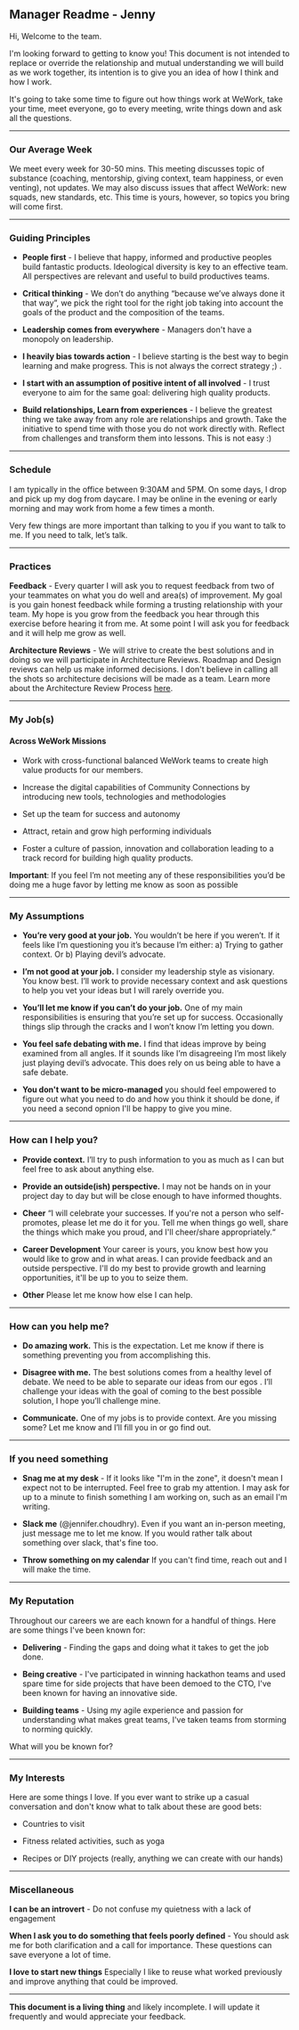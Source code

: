 ## Manager Readme - Jenny

Hi, Welcome to the team.
 
I'm looking forward to getting to know you! This document is not intended to replace or override the relationship and mutual understanding we will build as we work together, its intention is to give you an idea of how I think and how I work.

It's going to take some time to figure out how things work at WeWork, take your time, meet everyone, go to every meeting, write things down and ask all the questions. 

---

### Our Average Week

We meet every week for 30-50 mins. This meeting discusses topic of substance (coaching, mentorship, giving context, team happiness, or even venting), not updates. We may also discuss issues that affect WeWork: new squads, new standards, etc. This time is yours, however, so topics you bring will come first.

---

### Guiding Principles

- **People first** - I believe that happy, informed and productive peoples build fantastic products. Ideological diversity is key to an effective team. All perspectives are relevant and useful to build productives teams.

- **Critical thinking** - We don’t do anything “because we’ve always done it that way”, we pick the right tool for the right job taking into account the goals of the product and the composition of the teams.

- **Leadership comes from everywhere** - Managers don't have a monopoly on leadership.

- **I heavily bias towards action** - I believe starting is the best way to begin learning and make progress. This is not always the correct strategy ;) .

- **I start with an assumption of positive intent of all involved** - I trust everyone to aim for the same goal: delivering high quality products.

- **Build relationships, Learn from experiences** - I believe the greatest thing we take away from any role are relationships and growth. Take the initiative to spend time with those you do not work directly with. Reflect from challenges and transform them into lessons. This is not easy :) 

---

### Schedule

I am typically in the office between 9:30AM and 5PM. On some days, I drop and pick up my dog from daycare. I may be online in the evening or early morning and may work from home a few times a month.

Very few things are more important than talking to you if you want to talk to me. If you need to talk, let’s talk.

---

### Practices 

**Feedback** - Every quarter I will ask you to request feedback from two of your teammates on what you do well and area(s) of improvement. My goal is you gain honest feedback while forming a trusting relationship with your team. My hope is you grow from the feedback you hear through this exercise before hearing it from me. At some point I will ask you for feedback and it will help me grow as well.

**Architecture Reviews** - We will strive to create the best solutions and in doing so we will participate in Architecture Reviews. Roadmap and Design reviews can help us make informed decisions. I don't believe in calling all the shots so architecture decisions will be made as a team. Learn more about the Architecture Review Process [here](https://mozilla.github.io/firefox-browser-architecture/text/0006-architecture-review-process.html).

---

### My Job(s)

#### Across WeWork Missions

* Work with cross-functional balanced WeWork teams to create high value products for our members.

* Increase the digital capabilities of Community Connections by introducing new tools, technologies and methodologies
 
* Set up the team for success and autonomy

* Attract, retain and grow high performing individuals

* Foster a culture of passion, innovation and collaboration leading to a track record for building high quality products.

 
**Important**: If you feel I’m not meeting any of these responsibilities you’d be doing me a huge favor by letting me know as soon as possible
 
---

### My Assumptions

* **You’re very good at your job.** You wouldn’t be here if you weren’t. If it feels like I’m questioning you it’s because I’m either: a) Trying to gather context. Or b) Playing devil’s advocate.

* **I’m not good at your job.** I consider my leadership style as visionary. You know best. I’ll work to provide necessary context and ask questions to help you vet your ideas but I will rarely override you.

* **You’ll let me know if you can’t do your job.** One of my main responsibilities is ensuring that you’re set up for success. Occasionally things slip through the cracks and I won’t know I’m letting you down.

* **You feel safe debating with me.** I find that ideas improve by being examined from all angles. If it sounds like I’m disagreeing I’m most likely just playing devil’s advocate. This does rely on us being able to have a safe debate.

* **You don't want to be micro-managed** you should feel empowered to figure out what you need to do and how you think it should be done, if you need a second opnion I'll be happy to give you mine.

---

### How can I help you?

* **Provide context.** I’ll try to push information to you as much as I can but feel free to ask about anything else.

* **Provide an outside(ish) perspective.** I may not be hands on in your project day to day but will be close enough to have informed thoughts.

* **Cheer** “I will celebrate your successes. If you're not a person who self-promotes, please let me do it for you. Tell me when things go well, share the things which make you proud, and I'll cheer/share appropriately.“

* **Career Development** Your career is yours, you know best how you would like to grow and in what areas. I can provide feedback and an outside perspective. I'll do my best to provide growth and learning opportunities, it'll be up to you to seize them.

* **Other** Please let me know how else I can help.

---

### How can you help me?

* **Do amazing work.** This is the expectation. Let me know if there is something preventing you from accomplishing this.

* **Disagree with me.** The best solutions comes from a healthy level of debate. We need to be able to separate our ideas from our egos . I’ll challenge your ideas with the goal of coming to the best possible solution, I hope you’ll challenge mine.

* **Communicate.** One of my jobs is to provide context. Are you missing some? Let me know and I’ll fill you in or go find out.

---

### If you need something

* **Snag me at my desk** - If it looks like "I'm in the zone", it doesn't mean I expect not to be interrupted. Feel free to grab my attention. I may ask for up to a minute to finish something I am working on, such as an email I'm writing. 

* **Slack me** (@jennifer.choudhry). Even if you want an in-person meeting, just message me to let me know. If you would rather talk about something over slack, that's fine too.
 
* **Throw something on my calendar** If you can't find time, reach out and I will make the time.

---

### My Reputation

Throughout our careers we are each known for a handful of things. Here are some things I've been known for:

- **Delivering** - Finding the gaps and doing what it takes to get the job done.

- **Being creative** - I've participated in winning hackathon teams and used spare time for side projects that have been demoed to the CTO, I've been known for having an innovative side. 

- **Building teams** - Using my agile experience and passion for understanding what makes great teams, I've taken teams from storming to norming quickly.

What will you be known for?

---

### My Interests

Here are some things I love. If you ever want to strike up a casual conversation and don't know what to talk about these are good bets:

* Countries to visit

* Fitness related activities, such as yoga

* Recipes or DIY projects (really, anything we can create with our hands)

---

### Miscellaneous

**I can be an introvert** - Do not confuse my quietness with a lack of engagement

**When I ask you to do something that feels poorly defined** - You should ask me for both clarification and a call for importance. These questions can save everyone a lot of time.

**I love to start new things** Especially I like to reuse what worked previously and improve anything that could be improved.

---

**This document is a living thing** and likely incomplete. I will update it frequently and would appreciate your feedback.